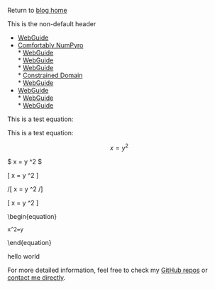   
  
Return to [blog home](.\bloghome.html)  
  
This is the non-default header  
* [WebGuide](.\01_webguide\./page.html)  
* [Comfortably NumPyro](.\02_numpyro\./blog_numpyrohome.html)  
	  * [WebGuide](.\02_numpyro\01_gettingstarted\./page.html)  
	  * [WebGuide](.\02_numpyro\02_mcmcsamplers\./page.html)  
	  * [WebGuide](.\02_numpyro\03_nestedsampling\./page.html)  
	  * [Constrained Domain](.\02_numpyro\04_constraineddomain\./page.html)  
	  * [WebGuide](.\02_numpyro\05_parallelizing\./page.html)  
* [WebGuide](.\03_stats\./page.html)  
	  * [WebGuide](.\03_stats\01_nestedsampling\./page.html)  
	  * [WebGuide](.\03_stats\02_suspiciousness\./page.html)  
  
  
This is a test equation:
  

  
This is a test equation:
  
  
  
$$ x = y ^2 $$  
  
$ x = y ^2 $  
  
[ x = y ^2 ]  
  
/[ x = y ^2 /]  
  
\[ x = y ^2 \]  
  

  
\begin{equation}
  
	x^2=y
  
\end{equation}
  

  
hello world  
  
For more detailed information, feel free to check my [GitHub repos](https://github.com/HughMcDougall/) or [contact me directly](hughmcdougallemail@gmail.com).  
  
